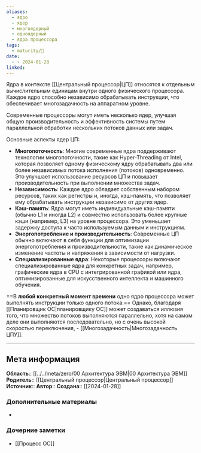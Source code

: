 ```yaml
---
aliases:
  - ядро
  - ядер
  - многоядерный
  - одноядерный
  - ядра процессора
tags:
  - maturity/🌱
date:
  - - 2024-01-28
linked:
---
```

Ядра в контексте [[Центральный процессор|ЦП]] относятся к отдельным вычислительным единицам внутри одного физического процессора. Каждое ядро способно независимо обрабатывать инструкции, что обеспечивает многозадачность на аппаратном уровне.

Современные процессоры могут иметь несколько ядер, улучшая общую производительность и эффективность системы путем параллельной обработки нескольких потоков данных или задач.

Основные аспекты ядер ЦП:
- **Многопоточность**: Многие современные ядра поддерживают технологии многопоточности, такие как Hyper-Threading от Intel, которая позволяет одному физическому ядру обрабатывать два или более независимых потока исполнения (потоков) одновременно. Это улучшает использование ресурсов ЦП и повышает производительность при выполнении множества задач.
- **Независимость**: Каждое ядро обладает собственным набором ресурсов, таких как регистры и, иногда, кэш-память, что позволяет ему обрабатывать инструкции независимо от других ядер.
- **Кэш-память**: Ядра могут иметь индивидуальные кэш-памяти (обычно L1 и иногда L2) и совместно использовать более крупные кэши (например, L3) на уровне процессора. Это уменьшает задержку доступа к часто используемым данным и инструкциям.
- **Энергопотребление и производительность**: Современные ЦП обычно включают в себя функции для оптимизации энергопотребления и производительности, такие как динамическое изменение частоты и напряжения в зависимости от нагрузки.
- **Специализированные ядра**: Некоторые процессоры включают специализированные ядра для конкретных задач, например, графические ядра в CPU с интегрированной графикой или ядра, оптимизированные для искусственного интеллекта и машинного обучения.

==В **любой конкретный момент времени** одно ядро процессора может выполнять инструкции только одного потока.== Однако, благодаря [[Планировщик ОС|планировщику ОС]] может создаваться иллюзия того, что множество потоков выполняются параллельно, хотя на самом деле они выполняются последовательно, но с очень высокой скоростью переключения, - [[Многозадачность|Многозадачность ЦПУ]].
***
## Мета информация
**Область**:: [[../../meta/zero/00 Архитектура ЭВМ|00 Архитектура ЭВМ]]
**Родитель**:: [[Центральный процессор|Центральный процессор]]
**Источник**:: 
**Автор**:: 
**Создана**:: [[2024-01-28]]
### Дополнительные материалы
- 
### Дочерние заметки
<!-- QueryToSerialize: LIST FROM [[]] WHERE contains(Родитель, this.file.link) or contains(parents, this.file.link) -->
<!-- SerializedQuery: LIST FROM [[]] WHERE contains(Родитель, this.file.link) or contains(parents, this.file.link) -->
- [[Процесс ОС]]
<!-- SerializedQuery END -->
